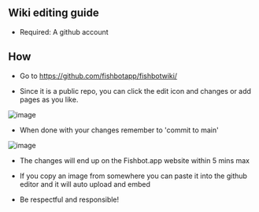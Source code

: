 ## Wiki editing guide ##

- Required: A github account

## How ##

- Go to https://github.com/fishbotapp/fishbotwiki/

- Since it is a public repo, you can click the edit icon and changes or add pages as you like.

![image](https://github.com/fishbotapp/fishbotwiki/assets/163616414/c0fbd9e2-0015-49f6-85f9-7b3a5dece388)

- When done with your changes remember to 'commit to main'

![image](https://github.com/fishbotapp/fishbotwiki/assets/163616414/f7fe6aeb-4cd7-4f2b-a1fe-33698a486c91)


- The changes will end up on the Fishbot.app website within 5 mins max

- If you copy an image from somewhere you can paste it into the github editor and it will auto upload and embed

- Be respectful and responsible!
